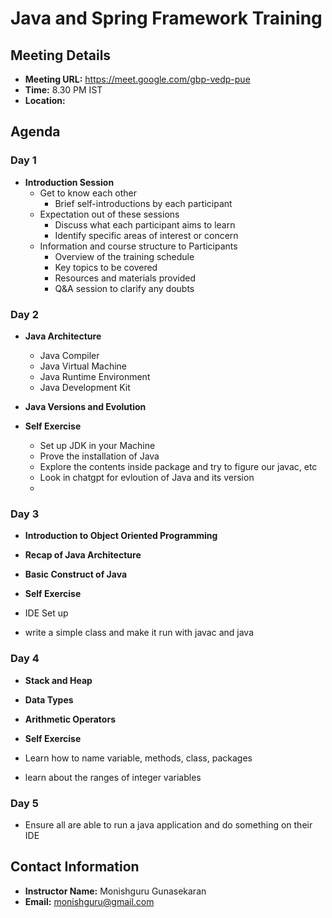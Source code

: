 
# Java and Spring Framework Training

## Meeting Details

- **Meeting URL:**
  https://meet.google.com/gbp-vedp-pue
- **Time:** 8.30 PM IST
- **Location:**


## Agenda

### Day 1

- **Introduction Session**
  - Get to know each other
    - Brief self-introductions by each participant
  - Expectation out of these sessions
    - Discuss what each participant aims to learn
    - Identify specific areas of interest or concern
  - Information and course structure to Participants
    - Overview of the training schedule
    - Key topics to be covered
    - Resources and materials provided
    - Q&A session to clarify any doubts
   
### Day 2

- **Java Architecture**
  - Java Compiler
  - Java Virtual Machine
  - Java Runtime Environment
  - Java Development Kit
- **Java Versions and Evolution**

- **Self Exercise**
  - Set up JDK in your Machine
  - Prove the installation of Java
  - Explore the contents inside package and try to figure our javac, etc
  - Look in chatgpt for evloution of Java and its version
  - 
### Day 3

- **Introduction to Object Oriented Programming**
- **Recap of Java Architecture**
- **Basic Construct of Java**

- **Self Exercise**
- IDE Set up
- write a simple class and make it run with javac and java

### Day 4

- **Stack and Heap**
- **Data Types**
- **Arithmetic Operators**
  
- **Self Exercise**
- Learn how to name variable, methods, class, packages
- learn about the ranges of integer variables
  
### Day 5

- Ensure all are able to run a java application and do something on their IDE
## Contact Information

- **Instructor Name:** Monishguru Gunasekaran 
- **Email:** monishguru@gmail.com
